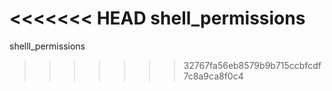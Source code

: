 <<<<<<< HEAD
shell_permissions
=======
shelll_permissions
>>>>>>> 32767fa56eb8579b9b715ccbfcdf7c8a9ca8f0c4
